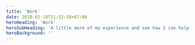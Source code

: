 ```yaml
---
title: 'Work'
date: 2018-02-10T11:52:18+07:00
heroHeading: 'Work'
heroSubHeading: 'A little more of my experience and see how I can help you.'
heroBackground: ''
---
```


